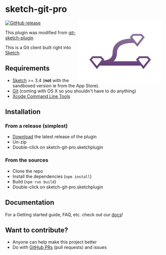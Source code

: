# sketch-git-pro

<img align="right" src="logo.png">

[![GitHub release](https://img.shields.io/github/release/xuming/sketch-git-pro.svg?maxAge=2592000)](https://github.com/xuming/sketch-git-pro/releases) 

This plugin was modified from [git-sketch-plugin](https://github.com/mathieudutour/git-sketch-plugin)


This is a Git client built right into [Sketch](http://www.bohemiancoding.com/sketch). 

## Requirements
* [Sketch](http://sketchapp.com/) >= 3.4 (**not** with the sandboxed version ie from the App Store).
* [Git](https://git-scm.com/) (coming with OS X so you shouldn't have to do anything)
* [Xcode Command Line Tools](http://osxdaily.com/2014/02/12/install-command-line-tools-mac-os-x/)

## Installation

### From a release (simplest)

* [Download](https://github.com/xuming/sketch-git-pro/releases/latest) the latest release of the plugin
* Un-zip
* Double-click on sketch-git-pro.sketchplugin

### From the sources

* Clone the repo
* Install the dependencies (`npm install`)
* Build (`npm run build`)
* Double-click on sketch-git-pro.sketchplugin

## Documentation
For a Getting started guide, FAQ, etc. check out our [docs](https://github.com/xuming/sketch-git-pro/tree/master/docs)!

## Want to contribute?

* Anyone can help make this project better   
* Do with [GitHub PRs](https://help.github.com/articles/using-pull-requests) (pull requests) and issues
